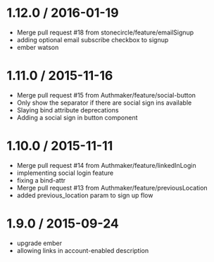 
1.12.0 / 2016-01-19
==================

  * Merge pull request #18 from stonecircle/feature/emailSignup
  * adding optional email subscribe checkbox to signup
  * ember watson

1.11.0 / 2015-11-16
==================

  * Merge pull request #15 from Authmaker/feature/social-button
  * Only show the separator if there are social sign ins available
  * Slaying bind attribute deprecations
  * Adding a social sign in button component

1.10.0 / 2015-11-11
==================

  * Merge pull request #14 from Authmaker/feature/linkedInLogin
  * implementing social login feature
  * fixing a bind-attr 
  * Merge pull request #13 from Authmaker/feature/previousLocation
  * added previous_location param to sign up flow

1.9.0 / 2015-09-24
==================
* upgrade ember
* allowing links in account-enabled description

